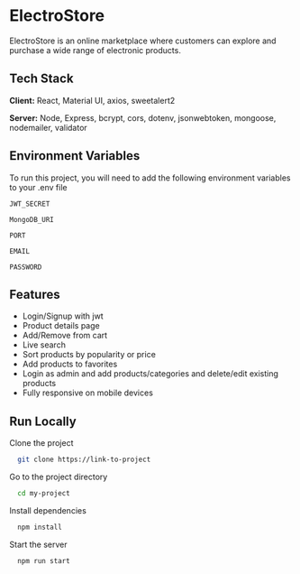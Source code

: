 # ElectroStore

ElectroStore is an online marketplace where customers can explore and purchase a wide range of electronic products.

## Tech Stack

**Client:** React, Material UI, axios, sweetalert2

**Server:** Node, Express, bcrypt, cors, dotenv, jsonwebtoken, mongoose, nodemailer, validator

## Environment Variables

To run this project, you will need to add the following environment variables to your .env file

`JWT_SECRET`

`MongoDB_URI`

`PORT`

`EMAIL`

`PASSWORD`

## Features

- Login/Signup with jwt
- Product details page
- Add/Remove from cart
- Live search
- Sort products by popularity or price
- Add products to favorites
- Login as admin and add products/categories and delete/edit existing products
- Fully responsive on mobile devices

## Run Locally

Clone the project

```bash
  git clone https://link-to-project
```

Go to the project directory

```bash
  cd my-project
```

Install dependencies

```bash
  npm install
```

Start the server

```bash
  npm run start
```
